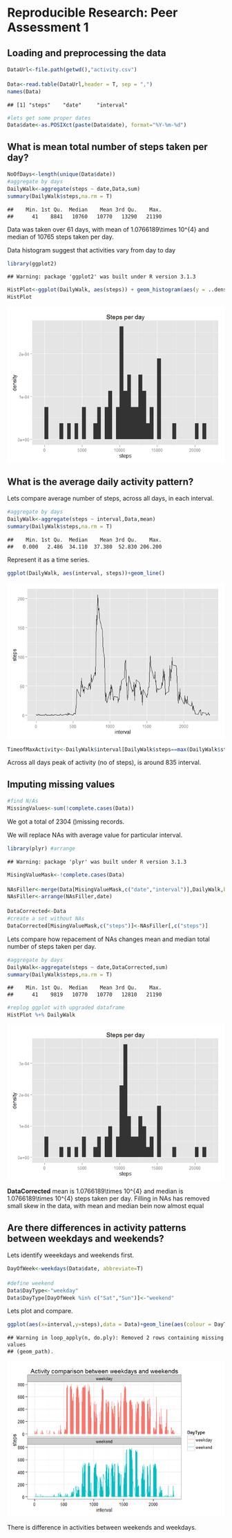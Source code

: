 # Reproducible Research: Peer Assessment 1






## Loading and preprocessing the data



```r
DataUrl<-file.path(getwd(),"activity.csv")

Data<-read.table(DataUrl,header = T, sep = ",")
names(Data)
```

```
## [1] "steps"    "date"     "interval"
```

```r
#lets get some proper dates
Data$date<-as.POSIXct(paste(Data$date), format="%Y-%m-%d")
```


## What is mean total number of steps taken per day?


```r
NoOfDays<-length(unique(Data$date))
#aggregate by days
DailyWalk<-aggregate(steps ~ date,Data,sum)
summary(DailyWalk$steps,na.rm = T)
```

```
##    Min. 1st Qu.  Median    Mean 3rd Qu.    Max. 
##      41    8841   10760   10770   13290   21190
```

Data was taken over 61 days, with mean of 1.0766189\times 10^{4} and median of 10765 steps taken per day. 

Data histogram suggest that activities vary from day to day


```r
library(ggplot2)
```

```
## Warning: package 'ggplot2' was built under R version 3.1.3
```

```r
HistPlot<-ggplot(DailyWalk, aes(steps)) + geom_histogram(aes(y = ..density..), binwidth = 500) + labs(title = "Steps per day")
HistPlot
```

![](PA1_template_files/figure-html/unnamed-chunk-4-1.png) 



## What is the average daily activity pattern?

Lets compare average number of steps, across all days, in each interval. 


```r
#aggregate by days
DailyWalk<-aggregate(steps ~ interval,Data,mean)
summary(DailyWalk$steps,na.rm = T)
```

```
##    Min. 1st Qu.  Median    Mean 3rd Qu.    Max. 
##   0.000   2.486  34.110  37.380  52.830 206.200
```


Represent it as a time series.


```r
ggplot(DailyWalk, aes(interval, steps))+geom_line()
```

![](PA1_template_files/figure-html/unnamed-chunk-6-1.png) 

```r
TimeofMaxActivity<-DailyWalk$interval[DailyWalk$steps==max(DailyWalk$steps)]
```

Across all days peak of activity (no of steps), is around 835 interval.


## Imputing missing values



```r
#find N/As
MissingValues<-sum(!complete.cases(Data))
```

We got a total of 2304 ()missing records. 

We will replace NAs with average value for particular interval.


```r
library(plyr) #arrange
```

```
## Warning: package 'plyr' was built under R version 3.1.3
```

```r
MisingValueMask<-!complete.cases(Data)

NAsFiller<-merge(Data[MisingValueMask,c("date","interval")],DailyWalk,by="interval",sort=F )
NAsFiller<-arrange(NAsFiller,date)

DataCorrected<-Data
#create a set without NAs
DataCorrected[MisingValueMask,c("steps")]<-NAsFiller[,c("steps")]
```

Lets compare how repacement of NAs changes mean and median total number of steps taken per day.


```r
#aggregate by days
DailyWalk<-aggregate(steps ~ date,DataCorrected,sum)
summary(DailyWalk$steps,na.rm = T)
```

```
##    Min. 1st Qu.  Median    Mean 3rd Qu.    Max. 
##      41    9819   10770   10770   12810   21190
```

```r
#replog ggplot with upgraded dataframe
HistPlot %+% DailyWalk
```

![](PA1_template_files/figure-html/unnamed-chunk-9-1.png) 

**DataCorrected** mean is 1.0766189\times 10^{4} and median is 1.0766189\times 10^{4} steps taken per day. 
Filling in NAs has removed small skew in the data, with mean and median bein now almost equal


## Are there differences in activity patterns between weekdays and weekends?

Lets identify weeekdays and weekends first.


```r
DayOfWeek<-weekdays(Data$date, abbreviate=T)

#define weekend
Data$DayType<-"weekday"
Data$DayType[DayOfWeek %in% c("Sat","Sun")]<-"weekend"
```

Lets plot and compare.


```r
ggplot(aes(x=interval,y=steps),data = Data)+geom_line(aes(colour = DayType))+  theme_bw()+facet_wrap(~DayType,nrow=2) +  labs(title = "Activity comparison between weekdays and weekends",legend.position = "none")  
```

```
## Warning in loop_apply(n, do.ply): Removed 2 rows containing missing values
## (geom_path).
```

![](PA1_template_files/figure-html/unnamed-chunk-11-1.png) 

There is difference in activities between weekends and weekdays.


